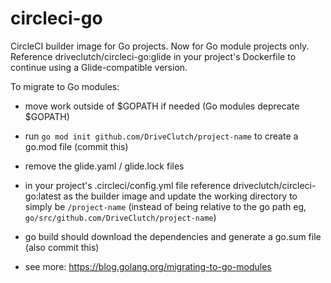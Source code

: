 # circleci-go
CircleCI builder image for Go projects. Now for Go module projects only. Reference driveclutch/circleci-go:glide in your project's Dockerfile to continue using a Glide-compatible version.

To migrate to Go modules: 

- move work outside of $GOPATH if needed (Go modules deprecate $GOPATH)

- run `go mod init github.com/DriveClutch/project-name` to create a go.mod file (commit this)

- remove the glide.yaml / glide.lock files

- in your project's .circleci/config.yml file reference driveclutch/circleci-go:latest as the builder image and update the working directory to simply be `/project-name` (instead of being relative to the go path eg, `go/src/github.com/DriveClutch/project-name`)

- go build should download the dependencies and generate a go.sum file (also commit this)

- see more: https://blog.golang.org/migrating-to-go-modules
